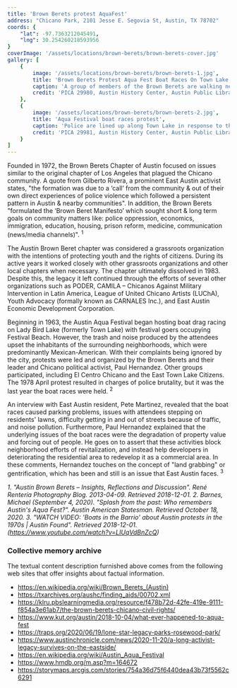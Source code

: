 ```yaml
---
title: 'Brown Berets protest AquaFest'
address: "Chicano Park, 2101 Jesse E. Segovia St, Austin, TX 78702"
coords: {
    "lat": -97.7363212045491,
    "lng": 30.254260218593956
}
coverImage: '/assets/locations/brown-berets/brown-berets-cover.jpg'
gallery: [
    {
        image: '/assets/locations/brown-berets/brown-berets-1.jpg',
        title: 'Brown Berets Protest Aqua Fest Boat Races On Town Lake',
        caption: 'A group of members of the Brown Berets are walking near the Holly Street exit of I-35 in 1978. One person is holding a sign that reads "Chicano Rights."',
        credit: 'PICA 29980, Austin History Center, Austin Public Library.'
    },
    {
        image: '/assets/locations/brown-berets/brown-berets-2.jpg',
        title: 'Aqua Festival boat races protest',
        caption: 'Police are lined up along Town Lake in response to the Brown Berets protest of the Aqua Fest Boat Races on Town Lake.',
        credit: 'PICA 29981, Austin History Center, Austin Public Library.'
    }
]
---
```

Founded in 1972, the Brown Berets Chapter of Austin focused on issues similar to the original chapter of Los Angeles that plagued the Chicano community. A quote from Gilberto Rivera, a prominent East Austin activist states, "the formation was due to a ‘call’ from the community & out of their own direct experiences of police violence which followed a persistent pattern in Austin & nearby communities". In addition, the Brown Berets "formulated the ‘Brown Beret Manifesto’ which sought short & long term goals on community matters like: police oppression, economics, immigration, education, housing, prison reform, medicine, communication (news/media channels)". <sup>1</sup>

The Austin Brown Beret chapter was considered a grassroots organization with the intentions of protecting youth and the rights of citizens. During its active years it worked closely with other grassroots organizations and other local chapters when necessary. The chapter ultimately dissolved in 1983. Despite this, the legacy it left continued through the efforts of several other organizations such as PODER, CAMILA – Chicanos Against Military Intervention in Latin America, League of United Chicano Artists (LUChA), Youth Advocacy (formally known as CARNALES Inc.), and East Austin Economic Development Corporation.

Beginning in 1963, the Austin Aqua Festival began hosting boat drag racing on Lady Bird Lake (formerly Town Lake) with festival goers occupying Festival Beach. However, the trash and noise produced by the attendees upset the inhabitants of the surrounding neighborhoods, which were predominantly Mexican-American. With their complaints being ignored by the city, protests were led and organized by the Brown Berets and their leader and Chicano political activist, Paul Hernandez. Other groups participated, including El Centro Chicano and the East Town Lake Citizens. The 1978 April protest resulted in charges of police brutality, but it was the last year the boat races were held. <sup>2</sup>

An interview with East Austin resident, Pete Martinez, revealed that the boat races caused parking problems, issues with attendees stepping on residents' lawns, difficulty getting in and out of streets because of traffic, and noise pollution. Furthermore, Paul Hernandez explained that the underlying issues of the boat races were the degradation of property value and forcing out of people. He goes on to assert that these activities block neighborhood efforts of revitalization, and instead help developers in deteriorating the residential area to redevelop it as a commercial area. In these comments, Hernandez touches on the concept of "land grabbing" or gentrification, which has been and still is an issue that East Austin faces. <sup>3</sup>

<cite><span>1.</span> "Austin Brown Berets – Insights, Reflections and Discussion". René Rentería Photography Blog. 2013-04-09. Retrieved 2018-12-01.</cite>
<cite><span>2.</span> Barnes, Michael (September 4, 2020). "Splash from the past: Who remembers Austin's Aqua Fest?". Austin American Statesman. Retrieved October 18, 2020.</cite>
<cite><span>3.</span> "WATCH VIDEO: 'Boats in the Barrio' about Austin protests in the 1970s | Austin Found". Retrieved 2018-12-01.
(<a href="https://www.youtube.com/watch?v=LIUqVdBnZcQ" target="_blank">https://www.youtube.com/watch?v=LIUqVdBnZcQ</a>)</cite>

### Collective memory archive

The textual content description furnished above comes from the following web sites that offer insights about factual information.

* <a href="https://en.wikipedia.org/wiki/Brown_Berets_(Austin)" target="_blank">https://en.wikipedia.org/wiki/Brown_Berets_(Austin)</a>
* <a href="https://txarchives.org/aushc/finding_aids/00702.xml" target="_blank">https://txarchives.org/aushc/finding_aids/00702.xml</a>
* <a href="https://klru.pbslearningmedia.org/resource/f478b72d-42fe-419e-9111-f854a3e61ab7/the-brown-berets-chicano-civil-rights/" target="_blank">https://klru.pbslearningmedia.org/resource/f478b72d-42fe-419e-9111-f854a3e61ab7/the-brown-berets-chicano-civil-rights/</a>
* <a href="https://www.kut.org/austin/2018-10-04/what-ever-happened-to-aqua-fest" target="_blank">https://www.kut.org/austin/2018-10-04/what-ever-happened-to-aqua-fest</a>
* <a href="https://traps.org/2020/06/19/lone-star-legacy-parks-rosewood-park/" target="_blank">https://traps.org/2020/06/19/lone-star-legacy-parks-rosewood-park/</a>
* <a href="https://www.austinchronicle.com/news/2020-11-20/a-long-activist-legacy-survives-on-the-eastside/" target="_blank">https://www.austinchronicle.com/news/2020-11-20/a-long-activist-legacy-survives-on-the-eastside/</a>
* <a href="https://en.wikipedia.org/wiki/Austin_Aqua_Festival" target="_blank">https://en.wikipedia.org/wiki/Austin_Aqua_Festival</a>
* <a href="https://www.hmdb.org/m.asp?m=164672" target="_blank">https://www.hmdb.org/m.asp?m=164672</a>
* <a href="https://storymaps.arcgis.com/stories/754a36d75f6440dea43b73f5562c6291" target="_blank">https://storymaps.arcgis.com/stories/754a36d75f6440dea43b73f5562c6291</a>

